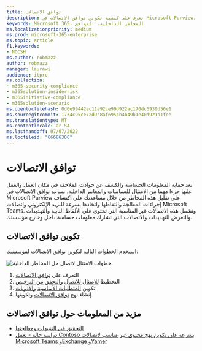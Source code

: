 ```yaml
---
title: توافق الاتصالات
description: تعرف على كيفية تكوين توافق الاتصالات في Microsoft Purview.
keywords: Microsoft 365، المخاطر الداخلية، التوافق
ms.localizationpriority: medium
ms.prod: microsoft-365-enterprise
ms.topic: article
f1.keywords:
- NOCSH
ms.author: robmazz
author: robmazz
manager: laurawi
audience: itpro
ms.collection:
- m365-security-compliance
- m365solution-insiderrisk
- m365initiative-compliance
- m365solution-scenario
ms.openlocfilehash: 0d0e99442ac11a92ce99d922ac170dc6939d56e1
ms.sourcegitcommit: 1734c95ce72d9c8af695cb4b49b1e40d921a1fee
ms.translationtype: MT
ms.contentlocale: ar-SA
ms.lasthandoff: 07/07/2022
ms.locfileid: "66686306"
---
```

# <a name="communication-compliance"></a>توافق الاتصالات

تعد حماية المعلومات الحساسة والكشف عن حوادث الملاحقة في مكان العمل والعمل عليها جزءا مهما من الامتثال للسياسات والمعايير الداخلية. يساعد توافق الاتصالات في Microsoft Purview على تقليل هذه المخاطر من خلال مساعدتك على اكتشاف إجراءات المعالجة والتقاطها واتخاذها بسرعة للبريد الإلكتروني واتصالات Microsoft Teams. وتشمل هذه الاتصالات غير المناسبة التي تحتوي على الألفاظ النابية والتهديدات والتعرض للتهديدات والاتصالات التي تشارك معلومات حساسة داخل وخارج مؤسستك.

## <a name="configure-communication-compliance"></a>تكوين توافق الاتصالات

استخدم الخطوات التالية لتكوين توافق الاتصالات لمؤسستك:

![خطوات الامتثال لاتصال حل المخاطر الداخلية.](../media/ir-solution-cc-steps.png)

1. التعرف على [توافق الاتصالات](/microsoft-365/compliance/communication-compliance)
2. التخطيط [للامتثال للاتصال](/microsoft-365/compliance/communication-compliance-plan) [والتحقق من الترخيص](/microsoft-365/compliance/communication-compliance-configure#subscriptions-and-licensing)
3. تكوين [المتطلبات الأساسية](/microsoft-365/compliance/communication-compliance-configure#step-2-required-enable-the-audit-log) [والأذونات](/microsoft-365/compliance/communication-compliance-configure#step-1-required-enable-permissions-for-communication-compliance)
4. إنشاء نهج [توافق الاتصالات](/microsoft-365/compliance/communication-compliance-configure#step-5-required-create-a-communication-compliance-policy) وتكوينها

## <a name="more-information-about-communication-compliance"></a>مزيد من المعلومات حول توافق الاتصالات

- [التحقيق في التنبيهات ومعالجتها](/microsoft-365/compliance/communication-compliance-investigate-remediate)
- [دراسة حالة - تعمل Contoso بسرعة على تكوين نهج محتوى غير مناسب لاتصالات Microsoft Teams وExchange وYamer](/microsoft-365/compliance/communication-compliance-case-study)
